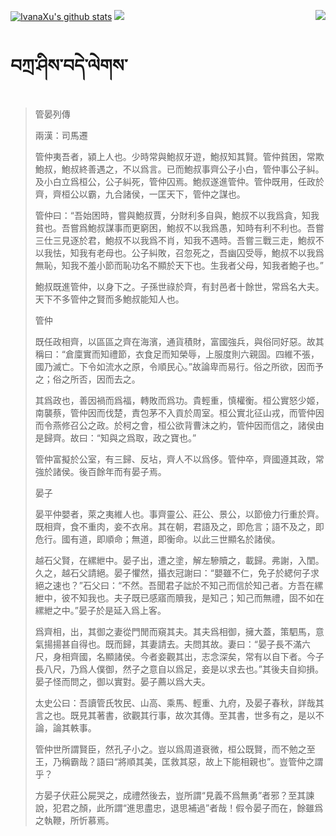 [![IvanaXu's github stats](https://github-readme-stats.vercel.app/api?username=IvanaXu&show_icons=true&theme=vue-dark)](https://github.com/anuraghazra/github-readme-stats)
<img align="right" src="https://github-readme-stats.vercel.app/api/top-langs/?username=IvanaXu&langs_count=7&theme=graywhite" />
<img src="https://github-readme-stats.vercel.app/api/wakatime?username=IvanaXu&layout=compact&langs_count=6&theme=vue-dark&&custom_title=Programming Times(Jul 29 2021-)" />
# བཀྲ་ཤིས་བདེ་ལེགས་
> 管晏列傳
> 
> 兩漢：司馬遷 
> 
> 管仲夷吾者，潁上人也。少時常與鮑叔牙遊，鮑叔知其賢。管仲貧困，常欺鮑叔，鮑叔終善遇之，不以爲言。已而鮑叔事齊公子小白，管仲事公子糾。及小白立爲桓公，公子糾死，管仲囚焉。鮑叔遂進管仲。管仲既用，任政於齊，齊桓公以霸，九合諸侯，一匡天下，管仲之謀也。
> 
> 管仲曰：“吾始困時，嘗與鮑叔賈，分財利多自與，鮑叔不以我爲貪，知我貧也。吾嘗爲鮑叔謀事而更窮困，鮑叔不以我爲愚，知時有利不利也。吾嘗三仕三見逐於君，鮑叔不以我爲不肖，知我不遇時。吾嘗三戰三走，鮑叔不以我怯，知我有老母也。公子糾敗，召忽死之，吾幽囚受辱，鮑叔不以我爲無恥，知我不羞小節而恥功名不顯於天下也。生我者父母，知我者鮑子也。”
> 
> 鮑叔既進管仲，以身下之。子孫世祿於齊，有封邑者十餘世，常爲名大夫。天下不多管仲之賢而多鮑叔能知人也。
> 
> 管仲
> 
> 既任政相齊，以區區之齊在海濱，通貨積財，富國強兵，與俗同好惡。故其稱曰：“倉廩實而知禮節，衣食足而知榮辱，上服度則六親固。四維不張，國乃滅亡。下令如流水之原，令順民心。”故論卑而易行。俗之所欲，因而予之；俗之所否，因而去之。
> 
> 其爲政也，善因禍而爲福，轉敗而爲功。貴輕重，慎權衡。桓公實怒少姬，南襲蔡，管仲因而伐楚，責包茅不入貢於周室。桓公實北征山戎，而管仲因而令燕修召公之政。於柯之會，桓公欲背曹沫之約，管仲因而信之，諸侯由是歸齊。故曰：“知與之爲取，政之寶也。”
> 
> 管仲富擬於公室，有三歸、反坫，齊人不以爲侈。管仲卒，齊國遵其政，常強於諸侯。後百餘年而有晏子焉。
> 
> 晏子
> 
> 晏平仲嬰者，萊之夷維人也。事齊靈公、莊公、景公，以節儉力行重於齊。既相齊，食不重肉，妾不衣帛。其在朝，君語及之，即危言；語不及之，即危行。國有道，即順命；無道，即衡命。以此三世顯名於諸侯。
> 
> 越石父賢，在縲紲中。晏子出，遭之塗，解左驂贖之，載歸。弗謝，入閨。久之，越石父請絕。晏子懼然，攝衣冠謝曰：“嬰雖不仁，免子於緦何子求絕之速也？”石父曰：“不然。吾聞君子詘於不知己而信於知己者。方吾在縲紲中，彼不知我也。夫子既已感寤而贖我，是知己；知己而無禮，固不如在縲紲之中。”晏子於是延入爲上客。
> 
> 爲齊相，出，其御之妻從門閒而窺其夫。其夫爲相御，擁大蓋，策駟馬，意氣揚揚甚自得也。既而歸，其妻請去。夫問其故。妻曰：“晏子長不滿六尺，身相齊國，名顯諸侯。今者妾觀其出，志念深矣，常有以自下者。今子長八尺，乃爲人僕御，然子之意自以爲足，妾是以求去也。”其後夫自抑損。晏子怪而問之，御以實對。晏子薦以爲大夫。
> 
> 太史公曰：吾讀管氏牧民、山高、乘馬、輕重、九府，及晏子春秋，詳哉其言之也。既見其著書，欲觀其行事，故次其傳。至其書，世多有之，是以不論，論其軼事。
> 
> 管仲世所謂賢臣，然孔子小之。豈以爲周道衰微，桓公既賢，而不勉之至王，乃稱霸哉？語曰“將順其美，匡救其惡，故上下能相親也”。豈管仲之謂乎？
> 
> 方晏子伏莊公屍哭之，成禮然後去，豈所謂“見義不爲無勇”者邪？至其諫說，犯君之顏，此所謂“進思盡忠，退思補過”者哉！假令晏子而在，餘雖爲之執鞭，所忻慕焉。
>